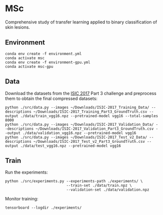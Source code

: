 # MSc

Comprehensive study of transfer learning applied to binary classification of skin lesions.

## Environment

```
conda env create -f environment.yml
conda activate msc
conda env create -f environment-gpu.yml
conda activate msc-gpu
```

## Data

Download the datasets from the [ISIC 2017](https://challenge.kitware.com/#challenge/n/ISIC_2017%3A_Skin_Lesion_Analysis_Towards_Melanoma_Detection) Part 3 challenge and preprocess them to obtain the final compressed datasets:

```
python ./src/data.py --images ~/Downloads/ISIC-2017_Training_Data/ --descriptions ~/Downloads/ISIC-2017_Training_Part3_GroundTruth.csv --output ./data/train_vgg16.npz --pretrained-model vgg16 --total-samples 8000
python ./src/data.py --images ~/Downloads/ISIC-2017_Validation_Data/ --descriptions ~/Downloads/ISIC-2017_Validation_Part3_GroundTruth.csv --output ./data/validation_vgg16.npz --pretrained-model vgg16
python ./src/data.py --images ~/Downloads/ISIC-2017_Test_v2_Data/ --descriptions ~/Downloads/ISIC-2017_Test_v2_Part3_GroundTruth.csv --output ./data/test_vgg16.npz --pretrained-model vgg16
```

## Train

Run the experiments:

```
python ./src/experiments.py --experiments-path ./experiments/ \
                            --train-set ./data/train.npz \
                            --validation-set ./data/validation.npz
```

Monitor training:

```
tensorboard --logdir ./experiments/
```

